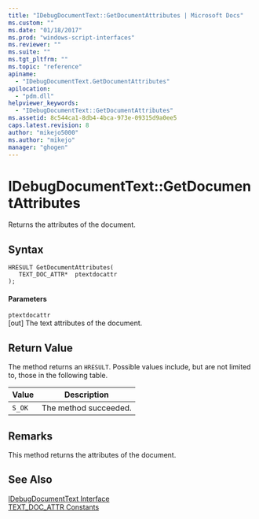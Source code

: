 ```yaml
---
title: "IDebugDocumentText::GetDocumentAttributes | Microsoft Docs"
ms.custom: ""
ms.date: "01/18/2017"
ms.prod: "windows-script-interfaces"
ms.reviewer: ""
ms.suite: ""
ms.tgt_pltfrm: ""
ms.topic: "reference"
apiname: 
  - "IDebugDocumentText.GetDocumentAttributes"
apilocation: 
  - "pdm.dll"
helpviewer_keywords: 
  - "IDebugDocumentText::GetDocumentAttributes"
ms.assetid: 8c544ca1-8db4-4bca-973e-09315d9a0ee5
caps.latest.revision: 8
author: "mikejo5000"
ms.author: "mikejo"
manager: "ghogen"
---
```

# IDebugDocumentText::GetDocumentAttributes
Returns the attributes of the document.  
  
## Syntax  
  
```  
HRESULT GetDocumentAttributes(  
   TEXT_DOC_ATTR*  ptextdocattr  
);  
```  
  
#### Parameters  
 `ptextdocattr`  
 [out] The text attributes of the document.  
  
## Return Value  
 The method returns an `HRESULT`. Possible values include, but are not limited to, those in the following table.  
  
|Value|Description|  
|-----------|-----------------|  
|`S_OK`|The method succeeded.|  
  
## Remarks  
 This method returns the attributes of the document.  
  
## See Also  
 [IDebugDocumentText Interface](../../winscript/reference/idebugdocumenttext-interface.md)   
 [TEXT_DOC_ATTR Constants](../../winscript/reference/text-doc-attr-constants.md)